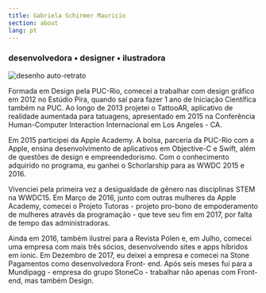 ```yaml
---
title: Gabriela Schirmer Mauricio
section: about
lang: pt
---
```


<div class="gsm-about">
  <h3>
    desenvolvedora • designer • ilustradora
  </h3>
  <div class="gsm-about__img">
    <img src="{{ "/assets/images/thumb.png" | relative_url }}" alt="desenho auto-retrato">
  </div>
  <div class="gsm-about__description">
    <p>
      Formada em Design pela PUC-Rio, comecei a trabalhar com design gráfico em 2012 no Estúdio Pira, quando saí para fazer 1 ano de Iniciação Científica também na PUC. Ao longo de 2013 projetei o TattooAR, aplicativo de realidade aumentada para tatuagens, apresentado em 2015 na Conferência Human-Computer Interaction Internacional em Los Angeles - CA.
    </p>
    <p>
      Em 2015 participei da Apple Academy. A bolsa, parceria da PUC-Rio com a Apple, ensina desenvolvimento de aplicativos em Objective-C e Swift, além de questões de design e empreendedorismo. Com o conhecimento adquirido no programa, eu ganhei o Schorlarship para as WWDC 2015 e 2016.
    </p>
    <p>
      Vivenciei pela primeira vez a desigualdade de gênero nas disciplinas STEM na WWDC15. Em Março de 2016, junto com outras mulheres da Apple Academy, comecei o Projeto Tutoras - projeto pro-bono de empoderamento de mulheres através da programação - que teve seu fim em 2017, por falta de tempo das administradoras.
    </p>
    <p>
      Ainda em 2016, também ilustrei para a Revista Pólen e, em Julho, comecei uma empresa com mais três sócios, desenvolvendo sites e apps híbridos em ionic. Em Dezembro de 2017, eu deixei a empresa e comecei na Stone Pagamentos como desenvolvedora Front- end. Após seis meses fui para a Mundipagg - empresa do grupo StoneCo - trabalhar não apenas com Front-end, mas também Design.
    </p>
  </div>
</div>